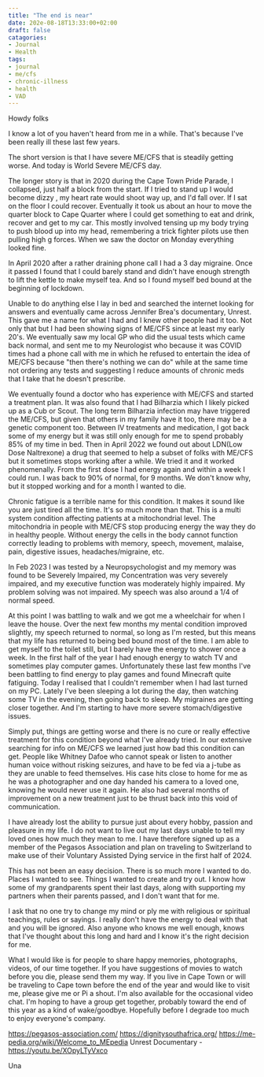 ```yaml
---
title: "The end is near"
date: 202e-08-18T13:33:00+02:00
draft: false
catagories:
- Journal
- Health
tags:
- journal 
- me/cfs 
- chronic-illness 
- health
- VAD
---
```

Howdy folks

I know a lot of you haven't heard from me in a while. That's because I've been really ill these last few years. 

The short version is that I have severe ME/CFS that is steadily getting worse. And today is World Severe ME/CFS day.

The longer story is that in 2020 during the Cape Town Pride Parade, I collapsed, just half a block from the start. If I tried to stand up I would become dizzy , my heart rate would shoot way up, and I'd fall over. If I sat on the floor I could recover. Eventually it took us about an hour to move the quarter block to Cape Quarter where I could get something to eat and drink, recover and get to my car. This mostly involved tensing up my body trying to push blood up into my head, remembering a trick fighter pilots use then pulling high g forces. When we saw the doctor on Monday everything looked fine.

In April 2020 after a rather draining phone call I had a 3 day migraine. Once it passed I found that I could barely stand and didn't have enough strength to lift the kettle to make myself tea. And so I found myself bed bound at the beginning of lockdown. 

Unable to do anything else I lay in bed and searched the internet looking for answers and eventually came across Jennifer Brea's documentary, Unrest. This gave me a name for what I had and I knew other people had it too. Not only that but I had been showing signs of ME/CFS since at least my early 20's. We eventually saw my local GP who did the usual tests which came back normal, and sent me to my Neurologist who because it was COVID times had a phone call with me in which he refused to entertain the idea of ME/CFS because "then there's nothing we can do" while at the same time not ordering any tests and suggesting I reduce amounts of chronic meds that I take that he doesn't prescribe.

We eventually found a doctor who has experience with ME/CFS and started a treatment plan. It was also found that I had Bilharzia which I likely picked up as a Cub or Scout. The long term Bilharzia infection may have triggered the ME/CFS, but given that others in my family have it too, there may be a genetic component too. Between IV treatments and medication, I got back some of my energy but it was still only enough for me to spend probably 85% of my time in bed. Then in April 2022 we found out about LDN(Low Dose Naltrexone) a drug that seemed to help a subset of folks with ME/CFS but it sometimes stops working after a while. We tried it and it worked phenomenally. From the first dose I had energy again and within a week I could run. I was back to 90% of normal, for 9 months. We don't know why, but it stopped working and for a month I wanted to die. 

Chronic fatigue is a terrible name for this condition. It makes it sound like you are just tired all the time. It's so much more than that. This is a multi system condition affecting patients at a mitochondrial level. The mitochondria in people with ME/CFS stop producing energy the way they do in healthy people. Without energy the cells in the body cannot function correctly leading to problems with memory, speech, movement, malaise, pain, digestive issues, headaches/migraine, etc.

In Feb 2023 I was tested by a Neuropsychologist and my memory was found to be Severely Impaired, my Concentration was very severely impaired, and my executive function was moderately highly impaired. My problem solving was not impaired. My speech was also around a 1/4 of normal speed.

At this point I was battling to walk and we got me a wheelchair for when I leave the house. Over the next few months my mental condition improved slightly, my speech returned to normal, so long as I'm rested, but this means that my life has returned to being bed bound most of the time. I am able to get myself to the toilet still, but I barely have the energy to shower once a week. In the first half of the year I had enough energy to watch TV and sometimes play computer games. Unfortunately these last few months I've been battling to find energy to play games and found Minecraft quite fatiguing. Today I realised that I couldn't remember when I had last turned on my PC. Lately I've been sleeping a lot during the day, then watching some TV in the evening, then going back to sleep. My migraines are getting closer together. And I'm starting to have more severe stomach/digestive issues.

Simply put, things are getting worse and there is no cure or really effective treatment for this condition beyond what I've already tried. In our extensive searching for info on ME/CFS we learned just how bad this condition can get. People like Whitney Dafoe who cannot speak or listen to another human voice without risking seizures, and have to be fed via a j-tube as they are unable to feed themselves. His case hits close to home for me as he was a photographer and one day handed his camera to a loved one, knowing he would never use it again. He also had several months of improvement on a new treatment just to be thrust back into this void of communication.

I have already lost the ability to pursue just about every hobby, passion and pleasure in my life. I do not want to live out my last days unable to tell my loved ones how much they mean to me. I have therefore signed up as a member of the Pegasos Association and plan on traveling to Switzerland to make use of their Voluntary Assisted Dying service in the first half of 2024.
 
This has not been an easy decision. There is so much more I wanted to do. Places I wanted to see. Things I wanted to create and try out. I know how some of my grandparents spent their last days, along with supporting my partners when their parents passed, and I don't want that for me. 

I ask that no one try to change my mind or ply me with religious or spiritual teachings, rules or sayings. I really don't have the energy to deal with that and you will be ignored. Also anyone who knows me well enough, knows that I've thought about this long and hard and I know it's the right decision for me.

What I would like is for people to share happy memories, photographs, videos, of our time together. If you have suggestions of movies to watch before you die, please send them my way. If you live in Cape Town or will be traveling to Cape town before the end of the year and would like to visit me, please give me or Pi a shout. I'm also available for the occasional video chat. I'm hoping to have a group get together, probably toward the end of this year as a kind of wake/goodbye. Hopefully before I degrade too much to enjoy everyone's company.


https://pegasos-association.com/
https://dignitysouthafrica.org/
https://me-pedia.org/wiki/Welcome_to_MEpedia
Unrest Documentary - https://youtu.be/XOpyLTyVxco

Una 
